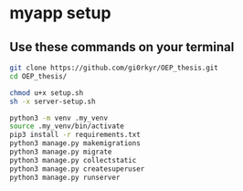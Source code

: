 # myapp setup

## Use these commands on your terminal

```bash
git clone https://github.com/gi0rkyr/OEP_thesis.git
cd OEP_thesis/ 

chmod u+x setup.sh
sh -x server-setup.sh

python3 -m venv .my_venv
source .my_venv/bin/activate
pip3 install -r requirements.txt
python3 manage.py makemigrations
python3 manage.py migrate
python3 manage.py collectstatic
python3 manage.py createsuperuser
python3 manage.py runserver
```